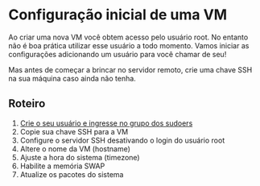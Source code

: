 # Configuração inicial de uma VM

Ao criar uma nova VM você obtem acesso pelo usuário root. No entanto não é boa prática utilizar esse usuário a todo momento. Vamos iniciar as configurações adicionando um usuário para você chamar de seu!

Mas antes de começar a brincar no servidor remoto, crie uma chave SSH na sua máquina caso ainda não tenha.

## Roteiro

1. [Crie o seu usuário e ingresse no grupo dos sudoers](https://github.com/francoisjun/how-to/linux/criar_usuario.md)
2. Copie sua chave SSH para a VM
3. Configure o servidor SSH desativando o login do usuário root
4. Altere o nome da VM (hostname)
5. Ajuste a hora do sistema (timezone)
6. Habilite a memória SWAP
7. Atualize os pacotes do sistema
